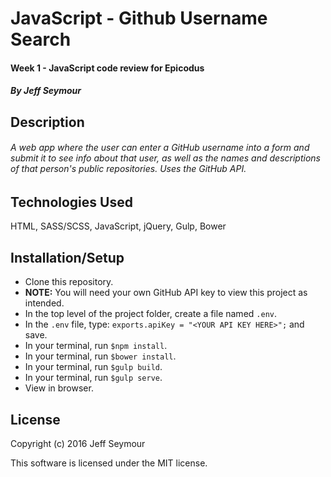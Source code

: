 # JavaScript - Github Username Search
#### Week 1 - JavaScript code review for Epicodus  
##### By Jeff Seymour

## Description
###### A web app where the user can enter a GitHub username into a form and submit it to see info about that user, as well as the names and descriptions of that person's public repositories. Uses the GitHub API.


## Technologies Used
HTML, SASS/SCSS, JavaScript, jQuery, Gulp, Bower

## Installation/Setup  
* Clone this repository.
* **NOTE:** You will need your own GitHub API key to view this project as intended.
* In the top level of the project folder, create a file named `.env`.  
* In the `.env` file, type: `exports.apiKey = "<YOUR API KEY HERE>";` and save.
* In your terminal, run `$npm install`.
* In your terminal, run `$bower install`.
* In your terminal, run `$gulp build`.
* In your terminal, run `$gulp serve`.
* View in browser.

## License
Copyright (c) 2016 Jeff Seymour

This software is licensed under the MIT license.
